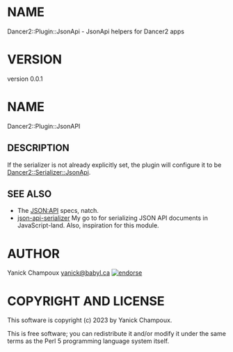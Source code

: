 # NAME

Dancer2::Plugin::JsonApi - JsonApi helpers for Dancer2 apps

# VERSION

version 0.0.1

# NAME

Dancer2::Plugin::JsonAPI

## DESCRIPTION

If the serializer is not already explicitly set, the plugin will configure it to be [Dancer2::Serializer::JsonApi](https://metacpan.org/pod/Dancer2%3A%3ASerializer%3A%3AJsonApi).

## SEE ALSO

- The [JSON:API](https://jsonapi.org) specs, natch.
- [json-api-serializer](https://www.npmjs.com/package/json-api-serializer) My go to for serializing JSON API documents in JavaScript-land. Also, inspiration for this module.

# AUTHOR

Yanick Champoux <yanick@babyl.ca> [![endorse](http://api.coderwall.com/yanick/endorsecount.png)](http://coderwall.com/yanick)

# COPYRIGHT AND LICENSE

This software is copyright (c) 2023 by Yanick Champoux.

This is free software; you can redistribute it and/or modify it under
the same terms as the Perl 5 programming language system itself.
